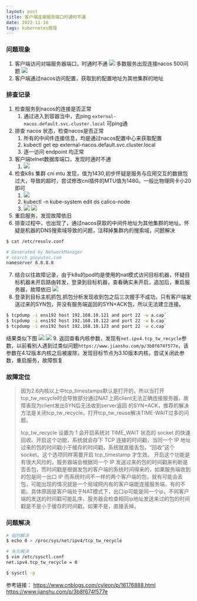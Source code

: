 ```yaml
---
layout: post
title: 客户端连接服务端口时通时不通
date: 2022-11-16
tags: kubernetes报错
---
```

### 问题现象
1. 客户端访问对端服务器端口，时通时不通
![](/images/posts/media/16685885964780.jpg)
多数服务出现连接nacos 500问题
![](/images/posts/media/16685883545567.jpg)
2. 客户端通过nacos访问配置，获取到的配置地址为其他集群的地址

### 排查记录
1. 检查服务到nacos的连接是否正常
    1. 通过进入到容器当中，去ping `external-nacos.default.svc.cluster.local` 可ping通
2. 排查 nacos 状态，检查nacos是否正常
    1. 所有的中间件连接信息，均是通过nacos配置中心来获取配置
    2. kubectl get ep external-nacos.default.svc.cluster.local
    3. 逐一访问 endpoint 均正常
3. 客户端telnet数据库端口，发现时通时不通
    1. ![](/images/posts/media/16685883757203.jpg)
4. 检查k8s 集群 cni mtu 发现，值为1430,初步怀疑是服务与应用交互的数据包过大，导致的超时，尝试修改cni插件的MTU值为1480。一般比物理网卡小20即可
    1. ![](/images/posts/media/16685890534335.jpg)
    2. kubectl  -n kube-system edit ds calico-node
    3. ![](/images/posts/media/16685892812370.jpg)
    ![](/images/posts/media/16685893040203.jpg)
5. 重启服务，发现故障依旧
6. 排查过程中，也出现了，通过nacos获取的中间件地址为其他集群的地址。怀疑是机器的DNS搜索域导致的问题，注释掉集群内的搜索域，问题解决
```bash
$ cat /etc/resolv.conf

# Generated by NetworkManager
# search guoyutec.com
nameserver 8.8.8.8
```
7. 结合以往故障记录，由于k8s的pod均是使用的nat模式访问目标机器，怀疑目标机器未开启路由转发，登录到目标机器，查看确实未开启，追加后，重启服务器，故障依旧
 ![](/images/posts/media/16685898789626.jpg)
1. 登录到目标主机抓包,抓包分析发现收到包之后三次握手不成功，只有客户端发送过来的SYN包，并没有服务端返回的SYN+ACK包，所以无法建立连接。
```bash
$ tcpdump -i ens192 host 192.168.10.121 and port 22 -w a.cap`
$ tcpdump -i ens192 host 192.168.10.122 and port 22 -w b.cap`
$ tcpdump -i ens192 host 192.168.10.123 and port 22 -w c.cap`
```
结果类似下图
![](/images/posts/media/16685900872651.jpg)
![](/images/posts/media/16685901085170.jpg)
9. 返回查看内核参数，发现有`net.ipv4.tcp_tw_recycle`参数，以前看别人遇到过类似问题`https://www.jianshu.com/p/3b8f674f577e`，该参数在4.12版本内核之后被废除，发现目标节点为3.10版本内核，尝试关闭此参数，重启服务，故障恢复
### 故障定位
> 因为2.6内核以上中tcp_timestamps默认是打开的，所以当打开 tcp_tw_recycle时会导致部分通过NAT上网client无法正确连接服务器，故障表现为client发出SYN后无法收到server返回 的SYN+ACK，推荐的解决方法是关闭tcp_tw_recycle，打开tcp_tw_reuse解决TIME-WAIT过多的问题。
>
>
> tcp_tw_recycle 设置为 1 会开启系统对 TIME_WAIT 状态的 socket 的快速回收。开启这个功能，系统就会存下 TCP 连接的时间戳，当同一个 IP 地址过来的包的时间戳小于缓存的时间戳，系统就直接丢包，“回收”这个 socket。这个选项同样需要开启 tcp_timestamp 才生效。
开启这个功能是有很大风险的，服务器端会根据同一个 IP 发送过来的包的时间戳来判断是否丢包，而时间戳是根据发包的客户端的系统时间得来的，如果服务端收到的包是同一出口 IP 而系统时间不一样的两个客户端的包，就有可能会丢包，可能出现的情况就是一个局域网内有的客户端能连接服务端，有的不能。具体原因是客户端处于NAT模式下，出口ip可能是同一个ip，不同客户端的发送的时间戳可能乱序，服务器会检查相同ip地址发送来过的包的时间戳是不是小于缓存的时间戳，如果不是，直接丢掉。
### 问题解决

```bash
# 临时解决
$ echo 0 > /proc/sys/net/ipv4/tcp_tw_recycle

# 永久解决
$ vim /etc/sysctl.conf
net.ipv4.tcp_tw_recycle = 0

$ sysctl -p
```

参考链接：
https://www.cnblogs.com/cyleon/p/16176888.html
https://www.jianshu.com/p/3b8f674f577e